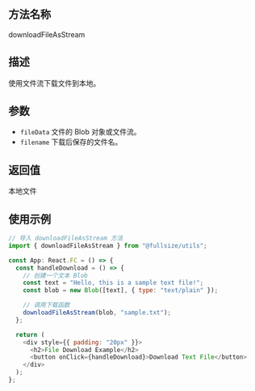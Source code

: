 ## 方法名称

downloadFileAsStream

## 描述

使用文件流下载文件到本地。

## 参数

- `fileData` 文件的 Blob 对象或文件流。
- `filename` 下载后保存的文件名。

## 返回值

本地文件

## 使用示例

```javascript
// 导入 downloadFileAsStream 方法
import { downloadFileAsStream } from "@fullsize/utils";

const App: React.FC = () => {
  const handleDownload = () => {
    // 创建一个文本 Blob
    const text = "Hello, this is a sample text file!";
    const blob = new Blob([text], { type: "text/plain" });

    // 调用下载函数
    downloadFileAsStream(blob, "sample.txt");
  };

  return (
    <div style={{ padding: "20px" }}>
      <h2>File Download Example</h2>
      <button onClick={handleDownload}>Download Text File</button>
    </div>
  );
};
```
